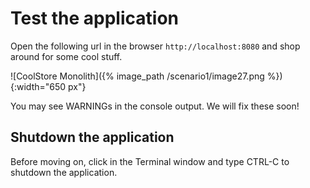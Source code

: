 # Test the application

Open the following url in the browser `http://localhost:8080` and shop around for some cool stuff.

![CoolStore Monolith]({% image_path /scenario1/image27.png %}){:width="650 px"}

You may see WARNINGs in the console output. We will fix these soon!

## Shutdown the application

Before moving on, click in the Terminal window and type CTRL-C to shutdown the application.

